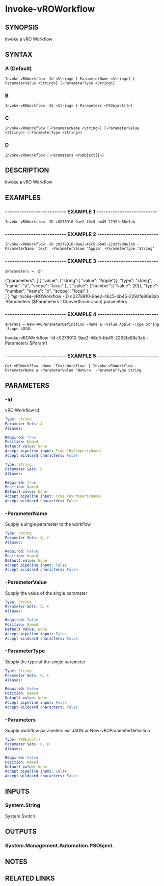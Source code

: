 # Invoke-vROWorkflow

## SYNOPSIS
Invoke a vRO Workflow

## SYNTAX

### A (Default)
```
Invoke-vROWorkflow -Id <String> [-ParameterName <String>] [-ParameterValue <String>] [-ParameterType <String>]
```

### B
```
Invoke-vROWorkflow -Id <String> [-Parameters <PSObject[]>]
```

### C
```
Invoke-vROWorkflow [-ParameterName <String>] [-ParameterValue <String>] [-ParameterType <String>]
```

### D
```
Invoke-vROWorkflow [-Parameters <PSObject[]>]
```

## DESCRIPTION
Invoke a vRO Workflow

## EXAMPLES

### -------------------------- EXAMPLE 1 --------------------------
```
Invoke-vROWorkflow -ID c0278910-9ae2-46c5-bb45-2292fe88e3ab
```

### -------------------------- EXAMPLE 2 --------------------------
```
Invoke-vROWorkflow -ID c0278910-9ae2-46c5-bb45-2292fe88e3ab -ParameterName 'text' -ParameterValue 'Apple' -ParameterType 'String'
```

### -------------------------- EXAMPLE 3 --------------------------
```
$Parameters =  @"
```

{"parameters":
\[
    {
        "value": {"string":{ "value": "Apple"}},
        "type": "string",
        "name": "a",
        "scope": "local"
    },
    {
        "value": {"number":{ "value": 20}},
        "type": "number",
        "name": "b",
        "scope": "local"
    }	
\]
}
"@
Invoke-vROWorkflow -ID c0278910-9ae2-46c5-bb45-2292fe88e3ab -Parameters ($Parameters | ConvertFrom-Json).parameters

### -------------------------- EXAMPLE 4 --------------------------
```
$Param1 = New-vROParameterDefinition -Name a -Value Apple -Type String -Scope LOCAL
```

Invoke-vROWorkflow -Id c0278910-9ae2-46c5-bb45-2292fe88e3ab -Parameters $Param1

### -------------------------- EXAMPLE 5 --------------------------
```
Get-vROWorkflow -Name 'Test-Workflow' | Invoke-vROWorkflow -ParameterName a -ParameterValue 'Nature' -ParameterType String
```

## PARAMETERS

### -Id
vRO Workflow Id

```yaml
Type: String
Parameter Sets: A
Aliases: 

Required: True
Position: Named
Default value: None
Accept pipeline input: True (ByPropertyName)
Accept wildcard characters: False
```

```yaml
Type: String
Parameter Sets: B
Aliases: 

Required: True
Position: Named
Default value: None
Accept pipeline input: True (ByPropertyName)
Accept wildcard characters: False
```

### -ParameterName
Supply a single parameter to the workflow

```yaml
Type: String
Parameter Sets: A, C
Aliases: 

Required: False
Position: Named
Default value: None
Accept pipeline input: False
Accept wildcard characters: False
```

### -ParameterValue
Supply the value of the single parameter

```yaml
Type: String
Parameter Sets: A, C
Aliases: 

Required: False
Position: Named
Default value: None
Accept pipeline input: False
Accept wildcard characters: False
```

### -ParameterType
Supply the type of the single parameter

```yaml
Type: String
Parameter Sets: A, C
Aliases: 

Required: False
Position: Named
Default value: None
Accept pipeline input: False
Accept wildcard characters: False
```

### -Parameters
Supply workflow parameters via JSON or New-vROParameterDefinition

```yaml
Type: PSObject[]
Parameter Sets: B, D
Aliases: 

Required: False
Position: Named
Default value: None
Accept pipeline input: False
Accept wildcard characters: False
```

## INPUTS

### System.String
System.Switch

## OUTPUTS

### System.Management.Automation.PSObject.

## NOTES

## RELATED LINKS

